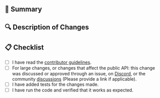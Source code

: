 ## 📝 Summary

<!--
Provide a concise summary of what this pull request is addressing.

If this PR fixes any issues, list them here by number (e.g., Fixes #123).
-->

## 🔍 Description of Changes

<!--
Detail the specific changes made in this pull request. Explain the problem addressed and how it was resolved. If applicable, provide before and after comparisons, screenshots, or any relevant details to help reviewers understand the changes easily.
-->

## 📋 Checklist

- [ ] I have read the [contributor guidelines](https://github.com/marimo-team/marimo/blob/main/CONTRIBUTING.md).
- [ ] For large changes, or changes that affect the public API: this change was discussed or approved through an issue, on [Discord](https://marimo.io/discord?ref=pr), or the community [discussions](https://github.com/marimo-team/marimo/discussions) (Please provide a link if applicable).
- [ ] I have added tests for the changes made.
- [ ] I have run the code and verified that it works as expected.
